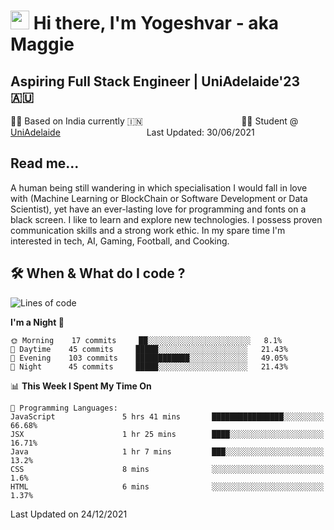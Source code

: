 <h1><img src="https://emojis.slackmojis.com/emojis/images/1531849430/4246/blob-sunglasses.gif?1531849430" width="30"/> Hi there, I'm Yogeshvar - aka Maggie</h1>

## Aspiring Full Stack Engineer | UniAdelaide'23 🇦🇺  
🏂🏻  Based on India currently 🇮🇳 &nbsp;&nbsp;&nbsp;&nbsp;&nbsp;&nbsp;&nbsp;&nbsp;&nbsp;&nbsp;&nbsp;&nbsp;&nbsp;&nbsp;&nbsp;&nbsp;&nbsp;&nbsp;&nbsp;&nbsp;&nbsp;&nbsp;&nbsp;&nbsp;&nbsp;&nbsp;&nbsp;&nbsp;&nbsp;&nbsp;&nbsp;&nbsp;&nbsp;&nbsp;&nbsp;&nbsp;&nbsp;&nbsp;&nbsp;👨‍💻 Student @ [UniAdelaide](https://www.adelaide.edu.au)   &nbsp;&nbsp;&nbsp;&nbsp;&nbsp;&nbsp;&nbsp;&nbsp;&nbsp;&nbsp;&nbsp;&nbsp;&nbsp;&nbsp;&nbsp;&nbsp;&nbsp;&nbsp;&nbsp;&nbsp;&nbsp;&nbsp;&nbsp;&nbsp;&nbsp;&nbsp;&nbsp;&nbsp;&nbsp;&nbsp;&nbsp;&nbsp; &nbsp;Last Updated: 30/06/2021

## Read me...

A human being still wandering in which specialisation I would fall in love with (Machine Learning or BlockChain or Software Development or Data Scientist), yet have an ever-lasting love for programming and fonts on a black screen. I like to learn and explore new technologies. I possess proven communication skills and a strong work ethic. In my spare time I'm interested in tech, AI, Gaming, Football, and Cooking.

## 🛠 When & What do I code ?  

<!--START_SECTION:waka-->
![Lines of code](https://img.shields.io/badge/From%20Hello%20World%20I%27ve%20Written-101%20Thousand%20lines%20of%20code-blue)

**I'm a Night 🦉** 

```text
🌞 Morning    17 commits     ██░░░░░░░░░░░░░░░░░░░░░░░   8.1% 
🌆 Daytime    45 commits     █████░░░░░░░░░░░░░░░░░░░░   21.43% 
🌃 Evening    103 commits    ████████████░░░░░░░░░░░░░   49.05% 
🌙 Night      45 commits     █████░░░░░░░░░░░░░░░░░░░░   21.43%

```


📊 **This Week I Spent My Time On** 

```text
💬 Programming Languages: 
JavaScript               5 hrs 41 mins       ████████████████░░░░░░░░░   66.68% 
JSX                      1 hr 25 mins        ████░░░░░░░░░░░░░░░░░░░░░   16.71% 
Java                     1 hr 7 mins         ███░░░░░░░░░░░░░░░░░░░░░░   13.2% 
CSS                      8 mins              ░░░░░░░░░░░░░░░░░░░░░░░░░   1.6% 
HTML                     6 mins              ░░░░░░░░░░░░░░░░░░░░░░░░░   1.37%

```


 Last Updated on 24/12/2021
<!--END_SECTION:waka-->
